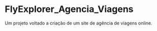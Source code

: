 # FlyExplorer_Agencia_Viagens
 Um projeto voltado a criação de um site de agência de viagens online.
